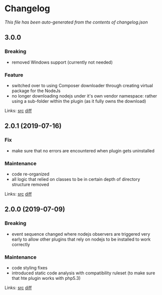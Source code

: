 # Changelog

_This file has been auto-generated from the contents of changelog.json_

## 3.0.0

### Breaking

* removed Windows support (currently not needed)

### Feature

* switched over to using Composer downloader through creating virtual package for the NodeJs
* no longer downloading nodejs under it's own vendor namespace: rather using a sub-folder within the plugin (as it fully owns the download)

Links: [src](https://github.com/vaimo/binary-nodejs/tree/3.0.0) [diff](https://github.com/vaimo/binary-nodejs/compare/2.0.1...3.0.0)

## 2.0.1 (2019-07-16)

### Fix

* make sure that no errors are encountered when plugin gets uninstalled

### Maintenance

* code re-organized
* all logic that relied on classes to be in certain depth of directory structure removed

Links: [src](https://github.com/vaimo/binary-nodejs/tree/2.0.1) [diff](https://github.com/vaimo/binary-nodejs/compare/2.0.0...2.0.1)

## 2.0.0 (2019-07-09)

### Breaking

* event sequence changed where nodejs observers are triggered very early to allow other plugins that rely on nodejs to be installed to work correctly

### Maintenance

* code styling fixes
* introduced static code analysis with compatibility ruleset (to make sure that hte plugin works with php5.3)

Links: [src](https://github.com/vaimo/binary-nodejs/tree/2.0.0) [diff](https://github.com/vaimo/binary-nodejs/compare/33286fd459b8961cfd92f8982b4e657de527a86a...2.0.0)